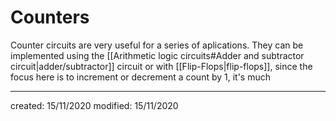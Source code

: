 # Counters
Counter circuits are very useful for a series of aplications. They can be implemented using the [[Arithmetic logic circuits#Adder and subtractor circuit|adder/subtractor]] circuit or with [[Flip-Flops|flip-flops]], since the focus here is to increment or decrement a count by 1, it's much 

---

created: 15/11/2020
modified: 15/11/2020